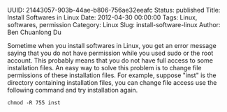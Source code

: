 UUID: 21443057-903b-44ae-b806-756ae32eeafc
Status: published
Title: Install Softwares in Linux
Date: 2012-04-30 00:00:00
Tags: Linux, softwares, permission
Category: Linux
Slug: install-software-linux
Author: Ben Chuanlong Du

Sometime when you install softwares in Linux, 
you get an error message saying that you do not have permission while you used sudo or the root account. 
This probably means that you do not have full access to some installation files.
An easy way to solve this problem is to change file permissions of these installation files.
For example, 
suppose "inst" is the directory containing installation files, 
you can 
change file access use the following command and try installation again.

    chmod -R 755 inst

